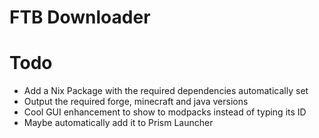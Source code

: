 # FTB Downloader

# Todo
 - Add a Nix Package with the required dependencies automatically set
 - Output the required forge, minecraft and java versions
 - Cool GUI enhancement to show to modpacks instead of typing its ID
 - Maybe automatically add it to Prism Launcher
